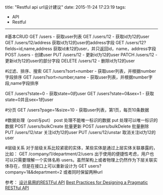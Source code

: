title: "Restful api url设计建议"
date: 2015-11-24 17:23:19
tags: 
- API
- Restful
---

#基本CRUD
GET /users - 获取user列表
GET /users/12 - 获取id为12的user 
GET /users/12/address 获取id为12的user的address字段
GET /users/12?fields=id,name,address 获取id未12的user，并只返回id，name，address字段
POST /users - 创建user
PUT /users/12 - 更新id为12的user
PATCH /users/12 - 更新id为12的user的部分字段
DELETE /users/12 - 删除id为12的user

#过滤、排序、搜索
GET /users?sort=number - 获取user列表，并根据number字段排序
GET /users?sort=number,name - 获取user列表，并根据number字段,name字段排序

GET /users?state=0 - 获取state=0的user
GET /users?state=0&sex=1 - 获取state=0并且sex=1的user

#分页
GET /users?page=1&size=10 - 获取user列表，第1页，每页10条数据

#数据处理（post与put）
post 处理不能唯一标识的数据
put 处理可以唯一标识的数据
POST /users/bulkCreate 批量更新
POST /users/bulkDelete 批量删除
PUT /users/12/star 关注id为12的user
PUT /users/12/unstar 取消关注id为12的user

#层级关系
对于层级关系比较紧密的实体，某些实体是通过上层实体关联暴露的，比如：
GET /company/1/department/2/users
出于使用的便捷性考虑，用户也可以只需要理解一个实体名称 users。虽然架构上或者物理上仍然作为下层关联实体存在，但是在接口上可以重新设计为
GET users?company=1&&department=2
或者同时保留两种url


参考：
[设计易用的RESTFul API](http://efe.baidu.com/blog/friendly-restful-api/)
[Best Practices for Designing a Pragmatic RESTful API](http://www.vinaysahni.com/best-practices-for-a-pragmatic-restful-api)
